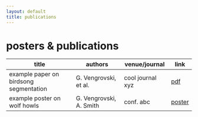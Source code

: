 ```yaml
---
layout: default
title: publications
---
```


# posters & publications

| title | authors | venue/journal | link |
|-------|---------|--------------|------|
| example paper on birdsong segmentation | G. Vengrovski, et al. | cool journal xyz | [pdf](#) |
| example poster on wolf howls | G. Vengrovski, A. Smith | conf. abc | [poster](#) |